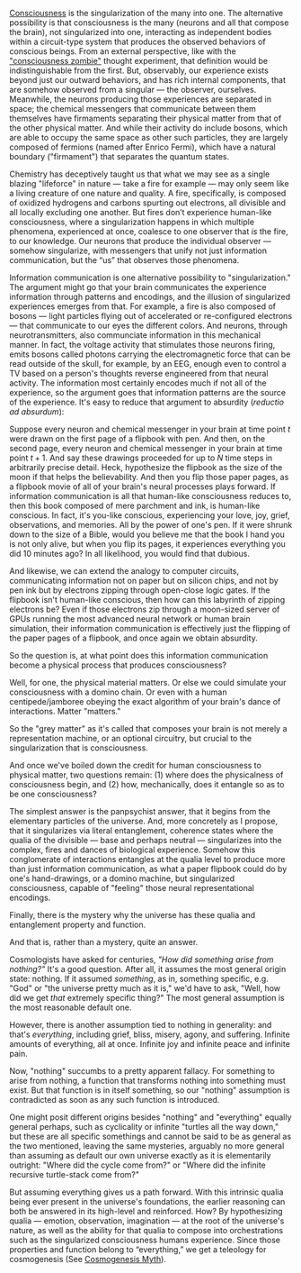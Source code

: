 [Consciousness](https://youtu.be/pCGDQPZYmQM?si=IZlexyZGIVzrGv_r) is the singularization of the many into one. The alternative possibility is that consciousness is the many (neurons and all that compose the brain), not singularized into one, interacting as independent bodies within a circuit-type system that produces the observed behaviors of conscious beings. From an external perspective, like with the ["consciousness zombie"](https://en.wikipedia.org/wiki/Philosophical_zombie) thought experiment, that definition would be indistinguishable from the first. But, observably, our experience exists beyond just our outward behaviors, and has rich internal components, that are somehow observed from a singular — the observer, ourselves. Meanwhile, the neurons producing those experiences are separated in space; the chemical messengers that communicate between them themselves have firmaments separating their physical matter from that of the other physical matter. And while their activity do include bosons, which are able to occupy the same space as other such particles, they are largely composed of fermions (named after Enrico Fermi), which have a natural boundary ("firmament") that separates the quantum states.

Chemistry has deceptively taught us that what we may see as a single blazing "lifeforce" in nature — take a fire for example — may only seem like a living creature of one nature and quality. A fire, specifically, is composed of oxidized hydrogens and carbons spurting out electrons, all divisible and all locally excluding one another. But fires don’t experience human-like consciousness, where a singularization happens in which multiple phenomena, experienced at once, coalesce to one observer that *is* the fire, to our knowledge. Our neurons that produce the individual observer — somehow singularize, with messengers that unify not just information communication, but the “us” that observes those phenomena.

Information communication is one alternative possibility to "singularization." The argument might go that your brain communicates the experience information through patterns and encodings, and the illusion of singularized experiences emerges from that. For example, a fire is also composed of bosons — light particles flying out of accelerated or re-configured electrons — that communicate to our eyes the different colors. And neurons, through neurotransmitters, also communciate information in this mechanical manner. In fact, the voltage activity that stimulates those neurons firing, emits bosons called photons carrying the electromagnetic force that can be read outside of the skull, for example, by an EEG, enough even to control a TV based on a person's thoughts reverse engineered from that neural activity. The information most certainly encodes much if not all of the experience, so the argument goes that information patterns are the source of the experience. It's easy to reduce that argument to absurdity (*reductio ad absurdum*):

Suppose every neuron and chemical messenger in your brain at time point $t$ were drawn on the first page of a flipbook with pen. And then, on the second page, every neuron and chemical messenger in your brain at time point $t + 1$. And say these drawings proceeded for up to $N$ time steps in arbitrarily precise detail. Heck, hypothesize the flipbook as the size of the moon if that helps the believability. And then you flip those paper pages, as a flipbook movie of all of your brain's neural processes plays forward. If information communication is all that human-like consciousness reduces to, then this book composed of mere parchment and ink, is human-like conscious. In fact, it's you-like conscious, experiencing your love, joy, grief, observations, and memories. All by the power of one's pen. If it were shrunk down to the size of a Bible, would you believe me that the book I hand you is not only alive, but when you flip its pages, it experiences everything you did 10 minutes ago? In all likelihood, you would find that dubious.

And likewise, we can extend the analogy to computer circuits, communicating information not on paper but on silicon chips, and not by pen ink but by electrons zipping through open-close logic gates. If the flipbook isn't human-like conscious, then how can this labyrinth of zipping electrons be? Even if those electrons zip through a moon-sized server of GPUs running the most advanced neural network or human brain simulation, their information communication is effectively just the flipping of the paper pages of a flipbook, and once again we obtain absurdity.

So the question is, at what point does this information communication become a physical process that produces consciousness?

Well, for one, the physical material matters. Or else we could simulate your consciousness with a domino chain. Or even with a human centipede/jamboree obeying the exact algorithm of your brain's dance of interactions. Matter "matters."

So the "grey matter" as it's called that composes your brain is not merely a representation machine, or an optional circuitry, but crucial to the singularization that is consciousness.

And once we've boiled down the credit for human consciousness to physical matter, two questions remain: (1) where does the physicalness of consciousness begin, and (2) how, mechanically, does it entangle so as to be one consciousness?

The simplest answer is the panpsychist answer, that it begins from the elementary particles of the universe. And, more concretely as I propose, that it singularizes via literal entanglement, coherence states where the qualia of the divisible — base and perhaps neutral — singularizes into the complex, fires and dances of biological experience. Somehow this conglomerate of interactions entangles at the qualia level to produce more than just information communication, as what a paper flipbook could do by one's hand-drawings, or a domino machine, but singularized consciousness, capable of "feeling" those neural representational encodings.

Finally, there is the mystery why the universe has these qualia and entanglement property and function.

And that is, rather than a mystery, quite an answer.

Cosmologists have asked for centuries, *"How did something arise from nothing?"* It's a good question. After all, it assumes the most general origin state: nothing. If it assumed *something*, as in, something specific, e.g. "God" or "the universe pretty much as it is," we'd have to ask, "Well, how did we get *that* extremely specific thing?" The most general assumption is the most reasonable default one.

However, there is another assumption tied to nothing in generality: and that's *everything*, including grief, bliss, misery, agony, and suffering. Infinite amounts of everything, all at once. Infinite joy and infinite peace and infinite pain.

Now, "nothing" succumbs to a pretty apparent fallacy. For something to arise from nothing, a function that transforms nothing into something must exist. But that function is in itself something, so our "nothing" assumption is contradicted as soon as any such function is introduced.

One might posit different origins besides "nothing" and "everything" equally general perhaps, such as cyclicality or infinite "turtles all the way down," but these are all specific somethings and cannot be said to be as general as the two mentioned, leaving the same mysteries, arguably no more general than assuming as default our own universe exactly as it is elementarily outright: "Where did the cycle come from?" or "Where did the infinite recursive turtle-stack come from?"

But assuming everything gives us a path forward. With this intrinsic qualia being ever present in the universe's foundations, the earlier reasoning can both be answered in its high-level and reinforced. How? By hypothesizing qualia — emotion, observation, imagination — at the root of the universe's nature, as well as the ability for that qualia to compose into orchestrations such as the singularized consciousness humans experience. Since those properties and function belong to “everything,” we get a teleology for cosmogenesis (See [Cosmogenesis Myth](https://github.com/animal-tree/Writing-stuff-2/blob/main/Theories/Cosmogenesis-Myth-2.md)).
